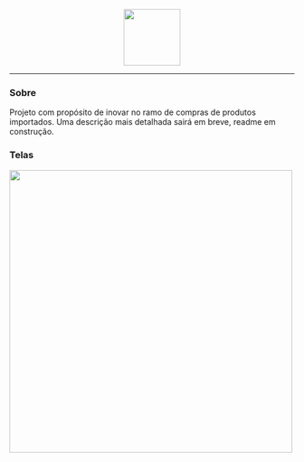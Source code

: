 <p align="center">
  <img src="https://i.imgur.com/Smw9g0w.png" height="100px" />
</p>

---

<h3>Sobre</h3>

Projeto com propósito de inovar no ramo de compras de produtos importados. Uma descrição mais detalhada sairá em breve, readme em construção.

<h3>Telas</h3>

<img src="https://i.imgur.com/ubJO9Nr.png" height="500px" />

